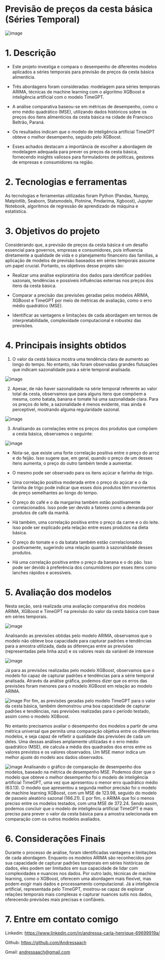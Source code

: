 # Previsão de preços da cesta básica (Séries Temporal)
![image](https://github.com/Andressaach/Previs-o-de-pre-os-da-cesta-b-sicata-b-siza/assets/100172009/29f0c90d-70d4-448c-9b1f-201964b2e305)

# 1. Descrição
- Este projeto investiga e compara o desempenho de diferentes modelos aplicados a séries temporais para previsão de preços da cesta básica alimentícia.
  
- Três abordagens foram consideradas: modelagem para séries temporais ARIMA, técnicas de machine learning com o algoritmo XGBoost e inteligência artificial com o modelo TimeGPT.
  
- A análise comparativa baseou-se em métricas de desempenho, como o erro médio quadrático (MSE), utilizando dados históricos sobre os preços dos itens alimentícios da cesta básica na cidade de Francisco Beltrão, Paraná.
  
- Os resultados indicam que o modelo de inteligência artificial TimeGPT obteve o melhor desempenho, seguido pelo XGBoost.
  
- Esses achados destacam a importância de escolher a abordagem de modelagem adequada para prever os preços da cesta básica, fornecendo insights valiosos para formuladores de políticas, gestores de empresas e consumidores na região.
  
# 2. Tecnologias e ferramentas
As tecnologias e ferramentas utilizadas foram Python (Pandas, Numpy, Matplotlib, Seaborn, Statsmodels, Plotnine, Pmdarima, Xgboost), Jupyter Notebook, algoritmos de regressão de aprendizado de máquina e estatística.

# 3. Objetivos do projeto

Considerando que, a previsão de preços da cesta básica é um desafio essencial para governos, empresas e consumidores, pois influencia diretamente a qualidade de vida e o planejamento financeiro das famílias, a aplicação de modelos de previsão baseados em séries temporais assume um papel crucial. Portanto, os objetivos desse projeto são:

- Realizar uma análise exploratória dos dados para identificar padrões sazonais, tendências e possíveis influências externas nos preços dos itens da cesta básica.
  
- Comparar a precisão das previsões geradas pelos modelos ARIMA, XGBoost e TimeGPT por meio de métricas de avaliação, como o erro médio quadrático (MSE).
  
- Identificar as vantagens e limitações de cada abordagem em termos de interpretabilidade, complexidade computacional e robustez das previsões.
  
# 4. Principais insights obtidos
1. O valor da cestá básica mostra uma tendência clara de aumento ao longo do tempo. No entanto, não foram observadas grandes flutuações que indicam sazonalidade para a série temporal analisada.
   
![image](https://github.com/Andressaach/Previs-o-de-pre-os-da-cesta-b-sicata-b-siza/assets/100172009/8b3d570e-e611-445a-a79b-c924a6cf54a7)

2. Apesar, de não haver sazonalidade na série temporal referente ao valor total da cesta, observamos que para alguns itens que compõem a mesma, como batata, banana e tomate há uma sazonalidade clara. Para os preços do leite, a sazonalidade é menos evidente, mas ainda é perceptível, mostrando alguma regularidade sazonal.
   
![image](https://github.com/Andressaach/Previs-o-de-pre-os-da-cesta-b-sicata-b-siza/assets/100172009/05af17fa-d506-411a-9e27-bac1b23f5645)

3. Analisando as correlações entre os preços dos produtos que compõem a cesta básica, observamos o seguinte:
   
![image](https://github.com/Andressaach/Previs-o-de-pre-os-da-cesta-b-sicata-b-siza/assets/100172009/ade498d9-1660-4962-a96f-2754113baa2b)

- Nota-se, que existe uma forte correlação positiva entre o preço do arroz e do feijão. Isso sugere que, em geral, quando o preço de um desses itens aumenta, o preço do outro também tende a aumentar.

- O mesmo pode ser observado para os itens açúcar e farinha de trigo.

- Uma correlação positiva moderada entre o preço do açúcar e o da farinha de trigo pode indicar que esses dois produtos têm movimentos de preço semelhantes ao longo do tempo.

- O preço do café e o da margarina também estão positivamente correlacionados. Isso pode ser devido a fatores como a demanda por produtos de café da manhã.

- Há também, uma correlação positiva entre o preço da carne e o do leite. Isso pode ser explicado pela relação entre esses produtos na dieta básica.

- O preço do tomate e o da batata também estão correlacionados positivamente, sugerindo uma relação quanto à sazonalidade desses produtos.

- Há uma correlação positiva entre o preço da banana e o do pão. Isso pode ser devido à preferência dos consumidores por esses itens como lanches rápidos e acessíveis.

# 5. Avaliação dos modelos
Nesta seção, será realizada uma avaliação comparativa dos modelos ARIMA, XGBoost e TimeGPT na previsão do valor da cesta básica com base em séries temporais.

![image](https://github.com/Andressaach/Previs-o-de-pre-os-da-cesta-b-sicata-b-siza/assets/100172009/0a53fc87-7b5e-4ad4-a8b0-3aba2e8d3127)

Analisando as previsões obtidas pelo modelo ARIMA, observamos que o modelo não obteve boa capacidade para capturar padrões e tendências para a amostra utilizada, dada as diferenças entre as previsões (representadas pela linha azul) e os valores reais da variável de interesse

![image](https://github.com/Andressaach/Previs-o-de-pre-os-da-cesta-b-sicata-b-siza/assets/100172009/02e10e47-59a2-4699-a76c-1675d5c928c1)

Já para as previsões realizadas pelo modelo XGBoost, observamos que o modelo foi capaz de capturar padrões e tendências para a série temporal analisada. Através da análise gráfica, podemos dizer que os erros das previsões foram menores para o modelo XGBoost em relação ao modelo ARIMA.

![image](https://github.com/Andressaach/Previs-o-de-pre-os-da-cesta-b-sicata-b-siza/assets/100172009/d950b89a-14cb-40c4-8e09-fa12654bfae1)
Por fim, as previsões geradas pelo modelo TimeGPT para o valor da cesta básica, também demonstrou uma boa capacidade de capturar padrões e tendências, nas previsões realizadas para o período testado, assim como o modelo XGBoost.

No entanto precisamos avaliar o desempenho dos modelos a partir de uma métrica universal que permita uma comparação objetiva entre os diferentes modelos, e seja capaz de refletir a qualidade das previsões de cada um deles. Uma dessas análises amplamente utilizadas é o erro médio quadrático (MSE), ele calcula a média dos quadrados dos erros entre os valores previstos e os valores observados. Um MSE menor indica um melhor ajuste do modelo aos dados observados.

![image](https://github.com/Andressaach/Previs-o-de-pre-os-da-cesta-b-sicata-b-siza/assets/100172009/7f99b83a-306f-413e-ba03-17dc9e182abb)
Analisando o gráfico de comparação de desempenho dos modelos, baseado na métrica de desempenho MSE. Podemos dizer que o modelo que obteve o melhor desempenho foi o modelo de inteligência artificial TimeGPT, uma vez que apresentou o menor erro quadrático médio (63.13). O modelo que apresentou a segunda melhor precisão foi o modelo de machine learning XGBoost, com um MSE de 123.98, seguido do modelo de passeio aleatório sazonal (166.21). E por fim, o ARIMA que foi o menos preciso entre os modelos testados, com uma MSE de 372.24. Sendo assim, podemos concluir que o modelo de inteligência artificial TimeGPT é mais preciso para prever o valor da cesta básica para a amostra selecionada em comparação com os outros modelos avaliados.

# 6. Considerações Finais
Durante o processo de análise, foram identificadas vantagens e limitações de cada abordagem. Enquanto os modelos ARIMA são reconhecidos por sua capacidade de capturar padrões temporais em séries históricas de dados, eles podem ser limitados em sua capacidade de lidar com complexidades e nuances nos dados. Por outro lado, técnicas de machine learning, como o XGBoost, oferecem uma abordagem mais flexível, mas podem exigir mais dados e processamento computacional. Já a inteligência artificial, representada pelo TimeGPT, mostrou-se capaz de explorar relações temporais mais complexas e capturar nuances sutis nos dados, oferecendo previsões mais precisas e confiáveis.

# 7. Entre em contato comigo
Linkedin: https://www.linkedin.com/in/andressa-carla-henrique-69699919a/

Github: https://github.com/Andressaach

Gmail: andressaach@gmail.com
